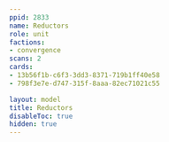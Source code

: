 ```yaml
---
ppid: 2833
name: Reductors
role: unit
factions:
- convergence
scans: 2
cards:
- 13b56f1b-c6f3-3dd3-8371-719b1ff40e58
- 798f3e7e-d747-315f-8aaa-82ec71021c55

layout: model
title: Reductors
disableToc: true
hidden: true
---
```

